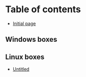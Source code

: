 # Table of contents

* [Initial page](README.md)

## Windows boxes

## Linux boxes

* [Untitled](linux-boxes/untitled.md)

